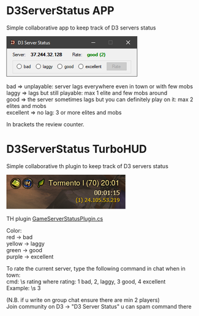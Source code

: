 # D3ServerStatus APP
Simple collaborative app to keep track of D3 servers status

![Screenshot of the app](https://github.com/shamalaya83/D3ServerStatus/blob/main/image.png)

bad => unplayable: server lags everywhere even in town or with few mobs  
laggy => lags but still playable: max 1 elite and few mobs around  
good => the server sometimes lags but you can definitely play on it: max 2 elites and mobs  
excellent => no lag: 3 or more elites and mobs  

In brackets the review counter.  

# D3ServerStatus TurboHUD
Simple collaborative th plugin to keep track of D3 servers status

![Screenshot of the app](https://github.com/shamalaya83/D3ServerStatus/blob/main/ImmagineTH.png)

TH plugin [GameServerStatusPlugin.cs](https://github.com/shamalaya83/D3ServerStatus/blob/main/TurboHUD/GameServerStatusPlugin.cs)  

Color:  
red -> bad  
yellow -> laggy  
green -> good  
purple -> excellent  

To rate the current server, type the following command in chat when in town:  
cmd: \s rating   where rating: 1 bad, 2, laggy, 3 good, 4 excellent  
Example: \s 3  

(N.B. if u write on group chat ensure there are min 2 players)  
Join community on D3 -> "D3 Server Status" u can spam command there  
